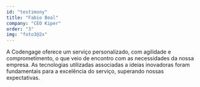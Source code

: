 ```yaml
---
id: "testimony"
title: "Fabio Beal"
company: "CEO Kiper"
order: "3"
img: "foto3@2x"
---
```

A Codengage oferece um serviço personalizado, com agilidade e comprometimento, o que veio de encontro com as necessidades da nossa empresa. As tecnologias utilizadas associadas a ideias inovadoras foram fundamentais para a excelência do serviço, superando nossas expectativas.